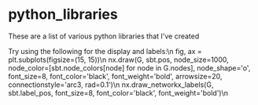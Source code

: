 # python_libraries
These are a list of various python libraries that I've created

Try using the following for the display and labels:\n
fig, ax = plt.subplots(figsize=(15, 15))\n
nx.draw(G, sbt.pos, node_size=1000, node_color=[sbt.node_colors[node] for node in G.nodes], node_shape='o', font_size=8, font_color='black', font_weight='bold', arrowsize=20, connectionstyle='arc3, rad=0.1')\n
nx.draw_networkx_labels(G, sbt.label_pos, font_size=8, font_color='black', font_weight='bold')\n
